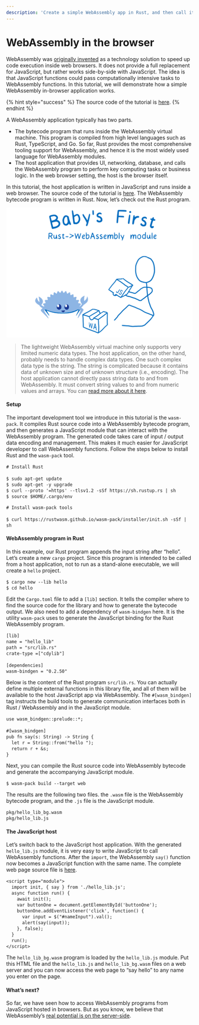 ```yaml
---
description: 'Create a simple WebAssembly app in Rust, and then call it from JavaScript!'
---
```


# WebAssembly in the browser

WebAssembly was [originally invented](https://medium.com/wasm/webassembly-on-the-server-side-c584f874b4a3) as a technology solution to speed up code execution inside web browsers. It does not provide a full replacement for JavaScript, but rather works side-by-side with JavaScript. The idea is that JavaScript functions could pass computationally intensive tasks to WebAssembly functions. In this tutorial, we will demonstrate how a simple WebAssembly in-browser application works.

{% hint style="success" %}
The source code of the tutorial is [here](https://github.com/second-state/wasm-learning/tree/master/browser/hello).
{% endhint %}

A WebAssembly application typically has two parts.

* The bytecode program that runs inside the WebAssembly virtual machine. This program is compiled from high level languages such as Rust, TypeScript, and Go. So far, Rust provides the most comprehensive tooling support for WebAssembly, and hence it is the most widely used language for WebAssembly modules.
* The host application that provides UI, networking, database, and calls the WebAssembly program to perform key computing tasks or business logic. In the web browser setting, the host is the browser itself.

In this tutorial, the host application is written in JavaScript and runs inside a web browser. The source code of the tutorial is [here](https://github.com/second-state/wasm-learning/blob/master/browser/triple.md). The WebAssembly bytecode program is written in Rust. Now, let’s check out the Rust program. 

![](../.gitbook/assets/wasm_hello_world.png)

> The lightweight WebAssembly virtual machine only supports very limited numeric data types. The host application, on the other hand, probably needs to handle complex data types. One such complex data type is the string. The string is complicated because it contains data of unknown size and of unknown structure \(i.e., encoding\). The host application cannot directly pass string data to and from WebAssembly. It must convert string values to and from numeric values and arrays. You can [read more about it here](https://medium.com/wasm/strings-in-webassembly-wasm-57a05c1ea333).

#### **Setup**

The important development tool we introduce in this tutorial is the `wasm-pack`. It compiles Rust source code into a WebAssembly bytecode program, and then generates a JavaScript module that can interact with the WebAssembly program. The generated code takes care of input / output data encoding and management. This makes it much easier for JavaScript developer to call WebAssembly functions. Follow the steps below to install Rust and the `wasm-pack` tool.

```text
# Install Rust

$ sudo apt-get update
$ sudo apt-get -y upgrade
$ curl --proto '=https' --tlsv1.2 -sSf https://sh.rustup.rs | sh
$ source $HOME/.cargo/env
```

```text
# Install wasm-pack tools

$ curl https://rustwasm.github.io/wasm-pack/installer/init.sh -sSf | sh
```

#### **WebAssembly program in Rust**

In this example, our Rust program appends the input string after “hello”. Let’s create a new `cargo` project. Since this program is intended to be called from a host application, not to run as a stand-alone executable, we will create a `hello` project.

```text
$ cargo new --lib hello
$ cd hello
```

Edit the `Cargo.toml` file to add a `[lib]` section. It tells the compiler where to find the source code for the library and how to generate the bytecode output. We also need to add a dependency of `wasm-bindgen` here. It is the utility `wasm-pack` uses to generate the JavaScript binding for the Rust WebAssembly program.

```text
[lib]
name = "hello_lib"
path = "src/lib.rs"
crate-type =["cdylib"]

[dependencies]
wasm-bindgen = "0.2.50"
```

Below is the content of the Rust program `src/lib.rs`. You can actually define multiple external functions in this library file, and all of them will be available to the host JavaScript app via WebAssembly. The `#[wasm_bindgen]` tag instructs the build tools to generate communication interfaces both in Rust / WebAssembly and in the JavaScript module.

```text
use wasm_bindgen::prelude::*;

#[wasm_bindgen]
pub fn say(s: String) -> String {
  let r = String::from("hello ");
  return r + &s;
}
```

Next, you can compile the Rust source code into WebAssembly bytecode and generate the accompanying JavaScript module.

```text
$ wasm-pack build --target web
```

The results are the following two files. the `.wasm` file is the WebAssembly bytecode program, and the `.js` file is the JavaScript module.

```text
pkg/hello_lib_bg.wasm
pkg/hello_lib.js
```

#### **The JavaScript host**

Let’s switch back to the JavaScript host application. With the generated `hello_lib.js` module, it is very easy to write JavaScript to call WebAssembly functions. After the `import`, the WebAssembly `say()` function now becomes a JavaScript function with the same name. The complete web page source file is [here](https://github.com/second-state/wasm-learning/blob/master/browser/hello/html/index.html).

```text
<script type="module">
  import init, { say } from './hello_lib.js';
  async function run() {
    await init();
    var buttonOne = document.getElementById('buttonOne');
    buttonOne.addEventListener('click', function() {
      var input = $("#nameInput").val();
      alert(say(input));
    }, false);
  }
  run();
</script>
```

The `hello_lib_bg.wasm` program is loaded by the `hello_lib.js` module. Put this HTML file and the `hello_lib.js` and `hello_lib_bg.wasm` files on a web server and you can now access the web page to “say hello” to any name you enter on the page.

#### **What’s next?**

So far, we have seen how to access WebAssembly programs from JavaScript hosted in browsers. But as you know, we believe that WebAssembly’s [real potential is on the server-side](../server-side-webassembly/why/).

